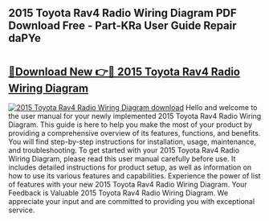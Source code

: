 ## 2015 Toyota Rav4 Radio Wiring Diagram PDF Download Free - Part-KRa User Guide Repair daPYe

# <h2><a href="http://dfjk09.blite.top/?on=2015+Toyota+Rav4+Radio+Wiring+Diagram">🔗Download New 👉🔴 2015 Toyota Rav4 Radio Wiring Diagram</a></h2>

[![2015 Toyota Rav4 Radio Wiring Diagram download](https://i.imgur.com/lujVjoI.png)](http://dfjk09.blite.top/?on=2015+Toyota+Rav4+Radio+Wiring+Diagram)
Hello and welcome to the user manual for your newly implemented 2015 Toyota Rav4 Radio Wiring Diagram. This guide is here to help you make the most of your product by providing a comprehensive overview of its features, functions, and benefits. You will find step-by-step instructions for installation, usage, maintenance, and troubleshooting. To get started with your 2015 Toyota Rav4 Radio Wiring Diagram, please read this user manual carefully before use. It includes detailed instructions for product setup, as well as information on how to use its various features and capabilities. Experience the power of list of features with your new 2015 Toyota Rav4 Radio Wiring Diagram. Your Feedback is Valuable 2015 Toyota Rav4 Radio Wiring Diagram. We appreciate your input and are committed to providing you with exceptional service.
